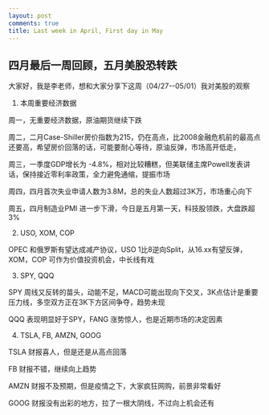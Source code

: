 ```yaml
---
layout: post
comments: true
title: Last week in April, First day in May
---
```


## 四月最后一周回顾，五月美股恐转跌

大家好，我是李老师，想和大家分享下这周（04/27--05/01）我对美股的观察

1. 本周重要经济数据 

周一，无重要经济数据，原油期货继续下跌 

周二，二月Case-Shiller房价指数为215，仍在高点，比2008金融危机前的最高点还要高，希望房价回落的话，可能要耐心等待，原油反弹，市场高开低走，

周三，一季度GDP增长为 -4.8%，相对比较糟糕，但美联储主席Powell发表讲话，保持接近零利率政策，全力避免通缩，提振市场

周四，四月首次失业申请人数为3.8M，总的失业人数超过3K万，市场重心向下

周五，四月制造业PMI 进一步下滑，今日是五月第一天，科技股领跌，大盘跌超3%


2. USO, XOM, COP 

OPEC 和俄罗斯有望达成减产协议，USO 1比8逆向Split，从16.xx有望反弹，XOM，COP 可作为价值投资机会，中长线有戏

3. SPY, QQQ 

SPY 周线又反转的苗头，动能不足，MACD可能出现向下交叉，3K点估计是重要压力线，多空双方正在3K下方区间争夺，趋势未现

QQQ 表现明显好于SPY，FANG 涨势惊人，也是近期市场的决定因素

4. TSLA, FB, AMZN, GOOG

TSLA 财报喜人，但是还是从高点回落

FB 财报不错，继续向上趋势

AMZN 财报不及预期，但是疫情之下，大家疯狂网购，前景非常看好

GOOG 财报没有出彩的地方，拉了一根大阴线，不过向上机会还有

